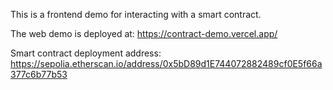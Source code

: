This is a frontend demo for interacting with a smart contract.

The web demo is deployed at: https://contract-demo.vercel.app/

Smart contract deployment address: https://sepolia.etherscan.io/address/0x5bD89d1E744072882489cf0E5f66a377c6b77b53
 
